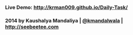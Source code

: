 ### Live Demo: http://krman009.github.io/Daily-Task/

### 2014 by Kaushalya Mandaliya | [@kmandalwala](https://twitter.com/kmandalwala "I'm on twitter") | http://seebeetee.com
